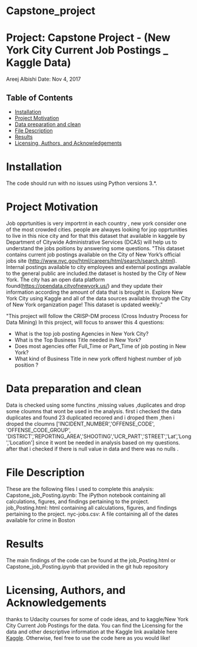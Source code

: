 # Capstone_project

# Project: Capstone Project - (New York City Current Job Postings _ Kaggle Data)
Areej Albishi
Date: Nov 4, 2017
## Table of Contents

<ul>
<li><a href="#Installation">Installation</a></li>
<li><a href="#Project Motivation">Project Motivation</a></li>
<li><a href="#Data preparation and clean">Data preparation and clean</a></li>
<li><a href="#File Description">File Description</a></li>
<li><a href="#Results">Results</a></li>
<li><a href="#Licensing, Authors, and Acknowledgements">Licensing, Authors, and Acknowledgements</a></li>
</ul>


<a id='Installation'></a>
# Installation
The code should run with no issues using Python versions 3.*.
<a id='Project Motivation'></a>

# Project Motivation
Job opprtunities is very importrnt in each country , new york consider one of the most crowded cities. people are alwayes looking for jop opprtunities to live in this nice city and for that this dataset that available in kaggele by Department of Citywide Administrative Services (DCAS) will help us to understand the jobs poitions by answering some questions. "This dataset contains current job postings available on the City of New York’s official jobs site (http://www.nyc.gov/html/careers/html/search/search.shtml). Internal postings available to city employees and external postings available to the general public are included.the dataset is hosted by the City of New York. The city has an open data platform found(https://opendata.cityofnewyork.us/) and they update their information according the amount of data that is brought in. Explore New York City using Kaggle and all of the data sources available through the City of New York organization page! This dataset is updated weekly."

"This project will follow the CRISP-DM process (Cross Industry Process for Data Mining)
In this project, will focus to answer this 4 questions:
- What is the top job posting Agencies in New York City? 
- What is the Top Business Title needed in New York?
- Does most agencies offer Full_Time or Part_Time of job posting in New York?
- What kind of Business Title in new york offerd highest number of job position ?

<a id='Data preparation and clean'></a>
# Data preparation and clean
Data is checked using some functins ,missing values ,duplicates and drop some cloumns that wont be used in the analysis.
first i checked the data duplicates and found 23 duplicated recored and i droped them ,then i droped the cloumns ['INCIDENT_NUMBER','OFFENSE_CODE', 'OFFENSE_CODE_GROUP', 'DISTRICT','REPORTING_AREA','SHOOTING','UCR_PART','STREET','Lat','Long','Location'] since it wont be needed in analysis based on my questions. after that i checked if there is  null value in data and there was no nulls .
  

<a id='File Description'></a>
# File Description

These are the following files I used to complete this analysis:
Capstone_job_Posting.ipynb: The iPython notebook containing all calculations, figures, and findings pertaining to the project.
job_Posting.html: html containing all calculations, figures, and findings pertaining to the project.
nyc-jobs.csv: A file containing all of the dates available for crime in Boston


<a id='Results'></a>
# Results
The main findings of the code can be found at the job_Posting.html or Capstone_job_Posting.ipynb that provided in the git hub repository



<a id='Licensing, Authors, and Acknowledgements'></a>

# Licensing, Authors, and Acknowledgements

thanks to Udacity courses for some of code ideas, and to kaggle/New York City Current Job Postings for the data. You can find the Licensing for the data and other descriptive information at the Kaggle link available here <a href="https://www.kaggle.com/new-york-city/new-york-city-current-job-postings">Kaggle</a>. Otherwise, feel free to use the code here as you would like!

